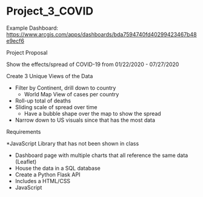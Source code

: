 # Project_3_COVID

Example Dashboard: https://www.arcgis.com/apps/dashboards/bda7594740fd40299423467b48e9ecf6

Project Proposal

Show the effects/spread of COVID-19 from 01/22/2020 - 07/27/2020

Create 3 Unique Views of the Data
 * Filter by Continent, drill down to country
    - World Map View of cases per country
 * Roll-up total of deaths
 * Sliding scale of spread over time
    - Have a bubble shape over the map to show the spread
 * Narrow down to US visuals since that has the most data

Requirements

  *JavaScript Library that has not been shown in class
  * Dashboard page with multiple charts that all reference the same data (Leaflet)
  * House the data in a SQL database
  * Create a Python Flask API
  * Includes a HTML/CSS
  * JavaScript
    
